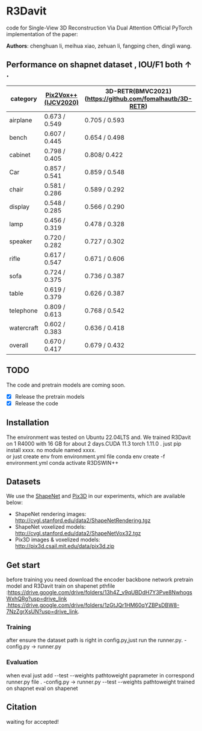 # R3Davit
code for Single-View 3D Reconstruction Via Dual Attention
Official PyTorch implementation of the paper: 

**Authors**: chenghuan li, meihua xiao, zehuan li, fangping chen, dingli wang.





## Performance on shapnet dataset , IOU/F1 both ↑ .

|category|  [Pix2Vox++(IJCV2020)](https://github.com/hzxie/Pix2Vox)            |3D-RETR(BMVC2021)(https://github.com/fomalhautb/3D-RETR)       |  [UMIFormer(ICCV2023)](https://github.com/GaryZhu1996/UMIFormer)    |[R3Davit(ours)(https://github.com/epicgzs1112/R3Davit)| 
| ------------------------------------------------------------ | --------------- | --------------- | --------------- | --------------- | 
| airplane | 0.673 / 0.549   | 0.705 / 0.593   | 0.701 / 0.581   | **0.726 / 0.613**   | 
| bench    | 0.607 / 0.445   | 0.654 / 0.498   | 0.644 / 0.483   | **0.674 / 0.515**   | 
| cabinet  | 0.798 / 0.405   | 0.808/ 0.422    | 0.818 / 0.435   | **0.826 / 0.451**   | 
| Car      | 0.857 / 0.541   | 0.859 / 0.548   | 0.864 / 0.555   | **0.873 / 0.576**   | 
| chair    | 0.581 / 0.286   | 0.589 / 0.292   | 0.609 / 0.305   | **0.623 / 0.323**   | 
| display  | 0.548 / 0.285   | 0.566 / 0.290   | **0.610 / 0.337**   | 0.603 / 0.331   | 
|lamp      | 0.456 / 0.319   | 0.478 / 0.328   | **0.510 / 0.357**   | 0.509 / 0.361   | 
|speaker   | 0.720 / 0.282   | 0.727 / 0.302   | **0.755 / 0.318**   | 0.748 / 0.314   | 
| rifle   | 0.617 / 0.547   | 0.671 / 0.606   | 0.674 / 0.606   | **0.684 / 0.618**   |
|sofa       | 0.724 / 0.375   | 0.736 / 0.387   | 0.747 / 0.400   | **0.761 /0.421** |
|  table      | 0.619 / 0.379   | 0.626 / 0.387 | 0.662 / 0.416 | **0.668 / 0.427** |
| telephone   | 0.809 / 0.613   | 0.768 / 0.542 | 0.809 / 0.600 | **0.835 / 0.641** |
|watercraft   | 0.602 / 0.383   | 0.636 / 0.418 | 0.645 / 0.424 | **0.656 / 0.444** | 
| overall         | 0.670 / 0.417 | 0.679 / 0.432 | 0.700 / 0.447 | **0.711 / 0.464** |







## TODO

The code and pretrain models are coming soon.
- [x] Release the pretrain models
- [x] Release the code

## Installation
The environment was tested on Ubuntu 22.04LTS and. We trained R3Davit on 1 R4000 with 16 GB  for about 2 days.CUDA 11.3 torch 1.11.0 .
just pip install   xxxx.    no module named xxxx.  
or just create env from environment.yml file
conda env create -f environment.yml
conda activate R3DSWIN++




## Datasets

We use the [ShapeNet](https://www.shapenet.org/) and [Pix3D](http://pix3d.csail.mit.edu/) in our experiments, which are available below:

- ShapeNet rendering images: http://cvgl.stanford.edu/data2/ShapeNetRendering.tgz
- ShapeNet voxelized models: http://cvgl.stanford.edu/data2/ShapeNetVox32.tgz
- Pix3D images & voxelized models: http://pix3d.csail.mit.edu/data/pix3d.zip


## Get start
before training you need download the encoder  backbone network pretrain model and R3Davit train on shapenet pthfile   :https://drive.google.com/drive/folders/13h4Z_v9qUBDdH7Y3Pve8NwhogsWxhQRg?usp=drive_link
,https://drive.google.com/drive/folders/1zGtJQr1HM60qYZBPsDBW8-7NzZgrXsUN?usp=drive_link.
### Training
after ensure the dataset path is right in config.py,just run the runner.py.
-config.py   -> runner.py


### Evaluation
when eval just add --test --weights pathtoweight   paprameter in  correspond runner.py   file . 
-config.py   -> runner.py  --test --weights pathtoweight trained on shapnet    eval on shapenet

## Citation
waiting for accepted!


